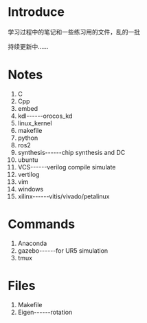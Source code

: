 # Introduce
学习过程中的笔记和一些练习用的文件，乱的一批

持续更新中......


# Notes
1.  C
2.  Cpp
3.  embed
4.  kdl------orocos_kd
5.  linux_kernel
6.  makefile
7.  python
8.  ros2
9.  synthesis------chip synthesis and DC
10. ubuntu
11. VCS------verilog compile simulate
12. vertilog
13. vim
14. windows
15. xilinx------vitis/vivado/petalinux

# Commands
1.  Anaconda
2.  gazebo------for UR5 simulation
3.  tmux

# Files
1.  Makefile
2.  Eigen------rotation

